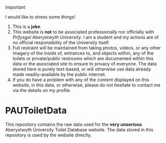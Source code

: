 > [!IMPORTANT]
> I would like to stress some things!
> 1. This is a **joke**.
> 2. This website is **not** to be associated professionally nor officially with _Prifysgol Aberystwyth University_. I am a student and my actions are of no official responsibility of the University itself.
> 3. Full restraint will be maintained from taking photos, videos, or any other imagery of the inside of, entrances to, and objects within, any of the toilets or private/public restrooms which are documented within this data or the associated site to ensure to privacy of everyone. The data stored here is purely text-based, or will otherwise use data already made readily-available by the public internet.
> 4. If you do have a problem with any of the content displayed on this website, in this data, or otherwise, please do not hesitate to contact me via the details on my profile.

# PAUToiletData
This repository contains the raw data used for the **very unserious** Aberystwyth University Toilet Database website. The data stored in this repository is used by the website directly.
